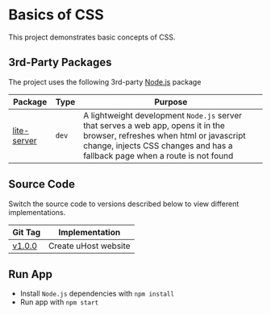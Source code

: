 # Basics of CSS

This project demonstrates basic concepts of CSS.

## 3rd-Party Packages

The project uses the following 3rd-party [Node.js](https://nodejs.org/) package

| Package | Type | Purpose |
|---------|------|---------|
| [lite-server](https://www.npmjs.com/package/lite-server) | `dev` | A lightweight development `Node.js` server that serves a web app, opens it in the browser, refreshes when html or javascript change, injects CSS changes and has a fallback page when a route is not found |

## Source Code

Switch the source code to versions described below to view different implementations.

| Git Tag | Implementation |
|---------|----------------|
| [v1.0.0](https://github.com/TranXuanHoang/TheWeb/releases/tag/v1.0.0) | Create uHost website |

## Run App

* Install `Node.js` dependencies with `npm install`
* Run app with `npm start`
